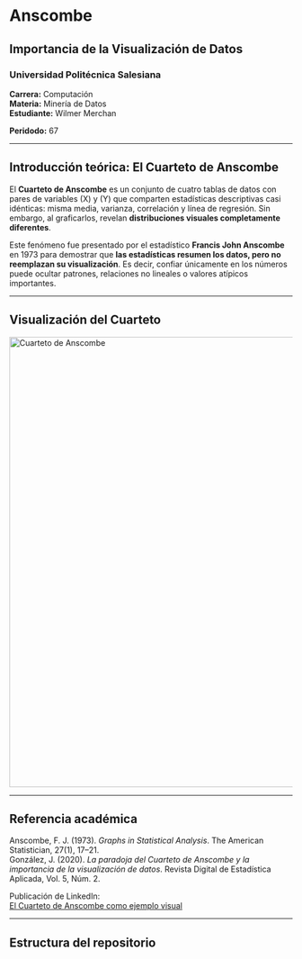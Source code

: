 # Anscombe  
## Importancia de la Visualización de Datos

### Universidad Politécnica Salesiana  
**Carrera:** Computación  
**Materia:** Minería de Datos  
**Estudiante:** Wilmer Merchan

**Peridodo:**  67

---

## Introducción teórica: El Cuarteto de Anscombe

El **Cuarteto de Anscombe** es un conjunto de cuatro tablas de datos con pares de variables \(X\) y \(Y\) que comparten estadísticas descriptivas casi idénticas: misma media, varianza, correlación y línea de regresión. Sin embargo, al graficarlos, revelan **distribuciones visuales completamente diferentes**.

Este fenómeno fue presentado por el estadístico **Francis John Anscombe** en 1973 para demostrar que **las estadísticas resumen los datos, pero no reemplazan su visualización**. Es decir, confiar únicamente en los números puede ocultar patrones, relaciones no lineales o valores atípicos importantes.


---

##  Visualización del Cuarteto

<img width="800" alt="Cuarteto de Anscombe" src="https://github.com/user-attachments/assets/33f44861-bbdf-4476-a5f2-1e981c83e1d9" />

---

##  Referencia académica

Anscombe, F. J. (1973). *Graphs in Statistical Analysis*. The American Statistician, 27(1), 17–21.  
González, J. (2020). *La paradoja del Cuarteto de Anscombe y la importancia de la visualización de datos*. Revista Digital de Estadística Aplicada, Vol. 5, Núm. 2.

Publicación de LinkedIn:  
[El Cuarteto de Anscombe como ejemplo visual](https://www.linkedin.com/posts/juan-c-correa-66958544_el-cuarteto-de-anscombe-es-un-claro-ejemplo-activity-7368331159300165632-HPSw)

---

##  Estructura del repositorio



##


